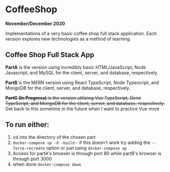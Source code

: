 # CoffeeShop

**November/December 2020**

Implementations of a very basic coffee shop full stack application. Each version explores new technologies as a method of learning.

## Coffee Shop Full Stack App

**PartA** is the version using incredibly basic HTML/JavaScript, Node Javascript, and MySQL for the client, server, and database, respectively.

**PartB** is the MERN version using React TypeScript, Node Typescript, and MongoDB for the client, server, and database, respectively.

~~**PartC (In Progress)** is the version utilizing Vue TypeScript, Deno TypeScript, and MongoDB for the client, server, and database, respectively.~~ Get back to this sometime in the future when I want to practice Vue more

## To run either:

1. cd into the directory of the chosen part
2. `docker-compose up -d -build` - if this doesn't work try adding the `--force-recreate` option or just using `docker-compose up`
3. Access for partA's browser is through port 80 while partB's browser is through port 3000
4. when done `docker-compose down`
